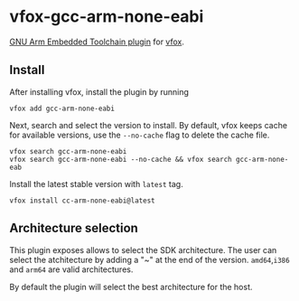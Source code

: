 # vfox-gcc-arm-none-eabi

[GNU Arm Embedded Toolchain plugin](https://developer.arm.com/downloads/-/arm-gnu-toolchain-downloads) for [vfox](https://vfox.lhan.me/).

## Install

After installing vfox, install the plugin by running

``` shell
vfox add gcc-arm-none-eabi
```

Next, search and select the version to install.
By default, vfox keeps cache for available versions, use the `--no-cache` flag to delete the cache file.


``` shell
vfox search gcc-arm-none-eabi
vfox search gcc-arm-none-eabi --no-cache && vfox search gcc-arm-none-eab
```


Install the latest stable version with `latest` tag.

``` shell
vfox install cc-arm-none-eabi@latest
```

## Architecture selection

This plugin exposes allows to select the SDK architecture.
The user can select the atchitecture by adding a "~<arch>" at the end of the version.
`amd64`,`i386` and `arm64` are valid architectures.

By default the plugin will select the best architecture for the host.
